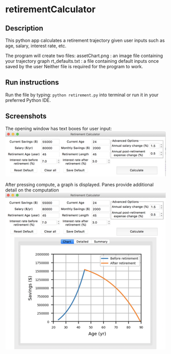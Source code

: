 # retirementCalculator

## Description
This python app calculates a retirement trajectory given user inputs such as age, salary, interest rate, etc.

The program will create two files:
  assetChart.png : an image file containing your trajectory graph
  rt_defaults.txt : a file containing default inputs once saved by the user
Neither file is required for the program to work.

## Run instructions
Run the file by typing: `python retirement.py` into terminal or run it in your preferred Python IDE.

## Screenshots

The opening window has text boxes for user input:
![Alt text](/screenshots/OpeningWindow.png?raw=true "Opening window")

After pressing compute, a graph is displayed. Panes provide additional detail on the computation
![Alt text](/screenshots/AfterCompute.png?raw=true "Graph computation")
